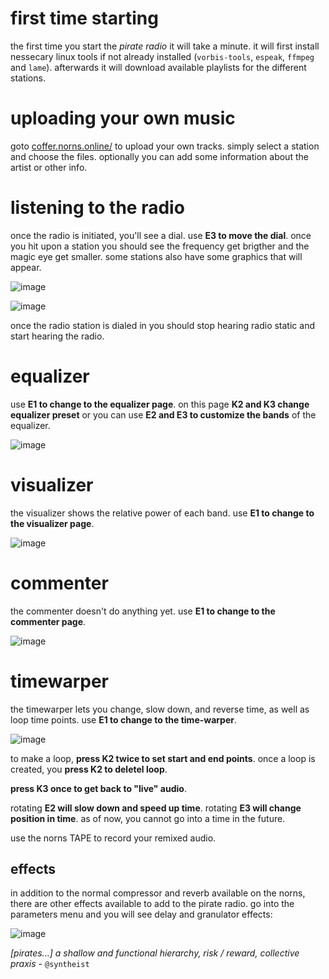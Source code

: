 # first time starting

the first time you start the *pirate radio* it will take a minute. it will first install nessecary linux tools if not already installed (`vorbis-tools`, `espeak`, `ffmpeg` and `lame`). afterwards it will download available playlists for the different stations.

# uploading your own music

goto [coffer.norns.online/](https://coffer.norns.online/) to upload your own tracks. simply select a station and choose the files. optionally you can add some information about the artist or other info.

# listening to the radio

once the radio is initiated, you'll see a dial. use **E3 to move the dial**. once you hit upon a station you should see the frequency get brigther and the magic eye get smaller. some stations also have some graphics that will appear.

![image](https://user-images.githubusercontent.com/6550035/146977370-3edbabcc-19d9-4bdc-8f60-975a195ed582.png)

![image](https://user-images.githubusercontent.com/6550035/146977129-67f6be4a-2723-4859-baac-4028fd221a62.png)

once the radio station is dialed in you should stop hearing radio static and start hearing the radio. 

# equalizer

use **E1 to change to the equalizer page**. on this page **K2 and K3 change equalizer preset** or you can use **E2 and E3 to customize the bands** of the equalizer.

![image](https://user-images.githubusercontent.com/6550035/146977701-71f3a645-10c0-4bc4-a71f-43dbfb585863.png)

# visualizer

the visualizer shows the relative power of each band. use **E1 to change to the visualizer page**.

![image](https://user-images.githubusercontent.com/6550035/146977835-8c8f11d7-ee18-4af9-a423-ab20bde89016.png)

# commenter

the commenter doesn't do anything yet. use **E1 to change to the commenter page**.

![image](https://user-images.githubusercontent.com/6550035/146977995-44e798f1-18d9-484b-a6f7-b7185691b64f.png)

# timewarper

the timewarper lets you change, slow down, and reverse time, as well as loop time points. use **E1 to change to the time-warper**. 

![image](https://user-images.githubusercontent.com/6550035/146978108-1ebdf958-bafe-42b3-af1a-19defbe69ff5.png)

to make a loop, **press K2 twice to set start and end points**. once a loop is created, you **press K2 to deletel loop**. 

**press K3 once to get back to "live" audio**.

rotating **E2 will slow down and speed up time**. rotating **E3 will change position in time**. as of now, you cannot go into a time in the future.

use the norns TAPE to record your remixed audio.

## effects

in addition to the normal compressor and reverb available on the norns, there are other effects available to add to the pirate radio. go into the parameters menu and you will see delay and granulator effects:

![image](https://user-images.githubusercontent.com/6550035/146978638-4cf5afc0-648b-4e48-b731-c3d1db2998bf.png)

*[pirates...] a shallow and functional hierarchy, risk / reward, collective praxis* - `@syntheist`
